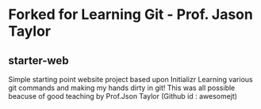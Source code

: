 # Forked for Learning Git - Prof. Jason Taylor
## starter-web
Simple starting point website project based upon Initializr
Learning various git commands and making my hands dirty in git!
This was all possible beacuse of good teaching by Prof.Json Taylor (Github id : awesomejt)
